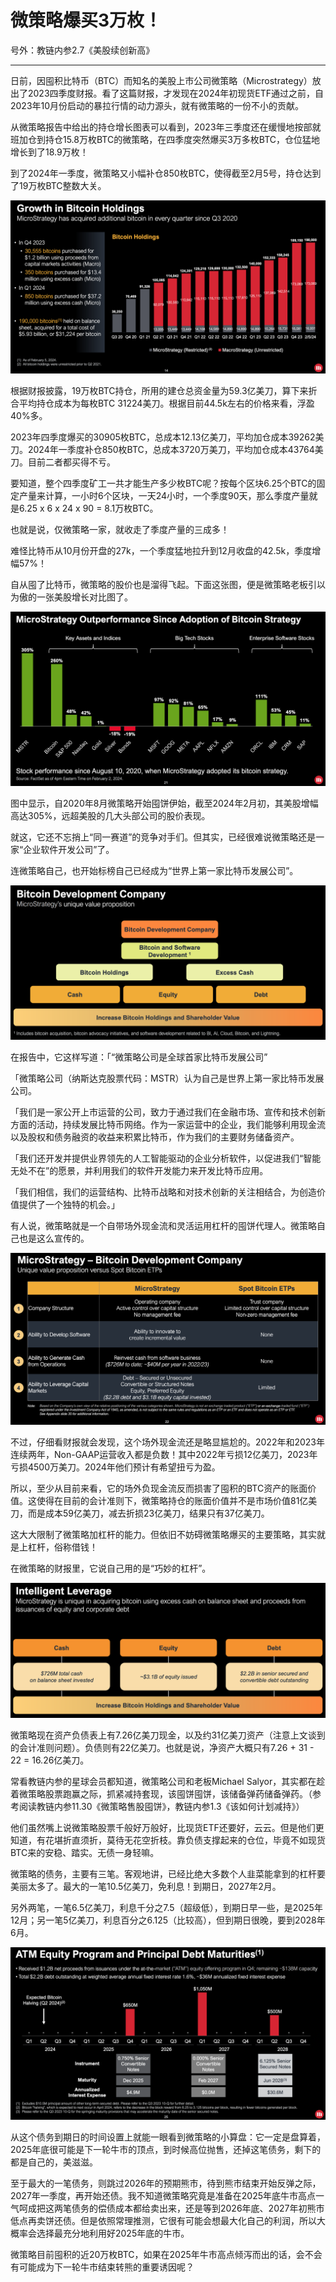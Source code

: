 # 微策略爆买3万枚！

号外：教链内参2.7《美股续创新高》

* * *

日前，因囤积比特币（BTC）而知名的美股上市公司微策略（Microstrategy）放出了2023四季度财报。看了这篇财报，才发现在2024年初现货ETF通过之前，自2023年10月份启动的暴拉行情的动力源头，就有微策略的一份不小的贡献。

从微策略报告中给出的持仓增长图表可以看到，2023年三季度还在缓慢地按部就班加仓到持仓15.8万枚BTC的微策略，在四季度突然爆买3万多枚BTC，仓位猛地增长到了18.9万枚！

到了2024年一季度，微策略又小幅补仓850枚BTC，使得截至2月5号，持仓达到了19万枚BTC整数大关。

![](2024-02-08-A01.png)

根据财报披露，19万枚BTC持仓，所用的建仓总资金量为59.3亿美刀，算下来折合平均持仓成本为每枚BTC 31224美刀。根据目前44.5k左右的价格来看，浮盈40%多。

2023年四季度爆买的30905枚BTC，总成本12.13亿美刀，平均加仓成本39262美刀。2024年一季度补仓850枚BTC，总成本3720万美刀，平均加仓成本43764美刀。目前二者都买得不亏。

要知道，整个四季度矿工一共才能生产多少枚BTC呢？按每个区块6.25个BTC的固定产量来计算，一小时6个区块，一天24小时，一个季度90天，那么季度产量就是6.25 x 6 x 24 x 90 = 8.1万枚BTC。

也就是说，仅微策略一家，就收走了季度产量的三成多！

难怪比特币从10月份开盘的27k，一个季度猛地拉升到12月收盘的42.5k，季度增幅57%！

自从囤了比特币，微策略的股价也是溜得飞起。下面这张图，便是微策略老板引以为傲的一张美股增长对比图了。

![](2024-02-08-A02.png)

图中显示，自2020年8月微策略开始囤饼伊始，截至2024年2月初，其美股增幅高达305%，远超美股的几大头部公司的股价表现。

就这，它还不忘捎上“同一赛道”的竞争对手们。但其实，已经很难说微策略还是一家“企业软件开发公司”了。

连微策略自己，也开始标榜自己已经成为“世界上第一家比特币发展公司”。

![](2024-02-08-A03.png)

在报告中，它这样写道：「“微策略公司是全球首家比特币发展公司”

「微策略公司（纳斯达克股票代码：MSTR）认为自己是世界上第一家比特币发展公司。

「我们是一家公开上市运营的公司，致力于通过我们在金融市场、宣传和技术创新方面的活动，持续发展比特币网络。作为一家运营中的企业，我们能够利用现金流以及股权和债务融资的收益来积累比特币，作为我们的主要财务储备资产。

「我们还开发并提供业界领先的人工智能驱动的企业分析软件，以促进我们“智能无处不在”的愿景，并利用我们的软件开发能力来开发比特币应用。

「我们相信，我们的运营结构、比特币战略和对技术创新的关注相结合，为创造价值提供了一个独特的机会。」

有人说，微策略就是一个自带场外现金流和灵活运用杠杆的囤饼代理人。微策略自己也是这么宣传的。

![](2024-02-08-A04.png)

不过，仔细看财报就会发现，这个场外现金流还是略显尴尬的。2022年和2023年连续两年，Non-GAAP运营收入都是负数！其中2022年亏损12亿美刀，2023年亏损4500万美刀。2024年他们预计有希望扭亏为盈。

所以，至少从目前来看，它的场外负现金流反而损害了囤积的BTC资产的账面价值。这使得在目前的会计准则下，微策略持仓的账面价值并不是市场价值81亿美刀，而是成本59亿美刀，减去折损23亿美刀，结果只有37亿美刀。

这大大限制了微策略加杠杆的能力。但依旧不妨碍微策略爆买的主要策略，其实就是上杠杆，俗称借钱！

在微策略的财报里，它说自己用的是“巧妙的杠杆”。

![](2024-02-08-A05.png)

微策略现在资产负债表上有7.26亿美刀现金，以及约31亿美刀资产（注意上文谈到的会计准则问题）。负债则有22亿美刀。也就是说，净资产大概只有7.26 + 31 - 22 = 16.26亿美刀。

常看教链内参的星球会员都知道，微策略公司和老板Michael Salyor，其实都在趁着微策略股票跑赢之际，抓紧减持套现，该囤饼囤饼，该储备弹药储备弹药。（参考阅读教链内参11.30《微策略售股囤饼》，教链内参1.3《该如何计划减持》）

他们虽然嘴上说微策略股票千般好万般好，比现货ETF还要好，云云。但是他们更知道，有花堪折直须折，莫待无花空折枝。靠负债支撑起来的仓位，毕竟不如现货BTC来的安稳、踏实。无债一身轻嘛。

微策略的债务，主要有三笔。客观地讲，已经比绝大多数个人韭菜能拿到的杠杆要美丽太多了。最大的一笔10.5亿美刀，免利息！到期日，2027年2月。

另外两笔，一笔6.5亿美刀，利息千分之7.5（超级低），到期日早一些，是2025年12月；另一笔5亿美刀，利息百分之6.125（比较高），但到期日很晚，要到2028年6月。

![](2024-02-08-A06.png)

从这个债务到期日的时间设置上就能一眼看到微策略的小算盘：它一定是盘算着，2025年底很可能是下一轮牛市的顶点，到时候高位抛售，还掉这笔债务，剩下的都是自己的，美滋滋。

至于最大的一笔债务，则跳过2026年的预期熊市，待到熊市结束开始反弹之际，2027年一季度，再开始还债。我不知道微策略究竟是准备在2025年底牛市高点一气呵成把这两笔债务的偿债成本都给卖出来，还是等到2026年底、2027年初熊市低点再卖饼还债。但是依照常理推测，它很有可能会想最大化自己的利润，所以大概率会选择最充分地利用好2025年底的牛市。

微策略目前囤积的近20万枚BTC，如果在2025年牛市高点倾泻而出的话，会不会有可能成为下一轮牛市结束转熊的重要诱因呢？

